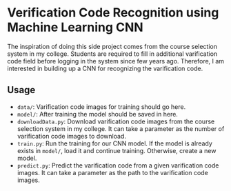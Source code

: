 # Verification Code Recognition using Machine Learning CNN

The inspiration of doing this side project comes from the course selection system in my college. Students are required to fill in additional varification code field [](/data/199798.png) before logging in the system since few years ago. Therefore, I am interested in building up a CNN for recognizing the varification code.

## Usage

- `data/`: Varification code images for training should go here.
- `model/`: After training the model should be saved in here.
- `downloadData.py`: Download varification code images from the course selection system in my college. It can take a parameter as the number of varification code images to download.
- `train.py`: Run the training for our CNN model. If the model is already exists in `model/`, load it and continue training. Otherwise, create a new model.
- `predict.py`: Predict the varification code from a given varification code images. It can take a parameter as the path to the varification code images.

